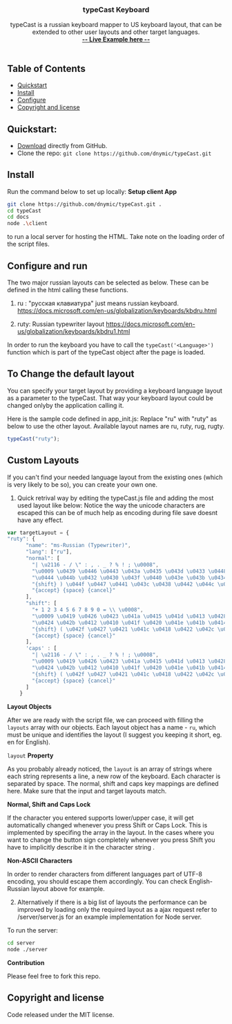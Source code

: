 ﻿<p align="center">
  <a href="https://dnymic.github.io/typeCast/">
  </a>

  <h3 align="center">typeCast Keyboard</h3>

  <p align="center">
    typeCast is a russian keyboard mapper to US keyboard layout, that can be extended to other user layouts and other target languages.
    <br>
    <a href="https://dnymic.github.io/typeCast/#home"><strong>-- Live Example here --</strong></a>
    <br>
    <br>
    
</p>

## Table of Contents
- [Quickstart](#quickstart)
- [Install](#Install)
- [Configure](#Configure)
- [Copyright and license](#copyright-and-license)

## Quickstart:

- [Download](https://github.com/dnymic/typeCast) directly from GitHub.
- Clone the repo: `git clone https://github.com/dnymic/typeCast.git`



## Install

Run the command below to set up locally:
**Setup client App**
```bash
git clone https://github.com/dnymic/typeCast.git .
cd typeCast
cd docs
node .\client
```
to run a local server for hosting the HTML.
Take note on the loading order of the script files.


##  Configure and run
The two major russian layouts can be selected as below.
These can be defined in the html calling these functions.

1) ru : "русская клавиатура" just means russian keyboard.
https://docs.microsoft.com/en-us/globalization/keyboards/kbdru.html

2) ruty: Russian typewriter layout
https://docs.microsoft.com/en-us/globalization/keyboards/kbdru1.html 

In order to run the keyboard you have to call the `typeCast('<Language>')` function which is part of the typeCast object after the page is loaded.

## To Change the default layout
You can specify your target layout by providing a keyboard language layout as a parameter to the typeCast. That way your keyboard layout could be changed onlyby the application calling it.

Here is the sample code defined in app_init.js:
Replace "ru" with "ruty" as below to use the other layout.
Available layout names are ru, ruty, rug, rugty.

```javascript
typeCast("ruty");
```

## Custom Layouts

If you can't find your needed language layout from the existing ones (which is very likely to be so), you can create your own one. 
1) Quick retrival way by editing the typeCast.js file and adding the most used layout like below:
Notice the way the unicode characters are escaped this can be of much help as encoding during file save doesnt have any effect. 

  ```javascript
 var targetLayout = {
  "ruty": {
        "name": "ms-Russian (Typewriter)",
        "lang": ["ru"],
        "normal": [
          "| \u2116 - / \" : , . _ ? % ! ; \u0008",
          "\u0009 \u0439 \u0446 \u0443 \u043a \u0435 \u043d \u0433 \u0448 \u0449 \u0437 \u0445 \u044a )",
          "\u0444 \u044b \u0432 \u0430 \u043f \u0440 \u043e \u043b \u0434 \u0436 \u044d \u000D",
          "{shift} ) \u044f \u0447 \u0441 \u043c \u0438 \u0442 \u044c \u0431 \u044e / {shift}",
          "{accept} {space} {cancel}"
        ],
        "shift": [
          "+ 1 2 3 4 5 6 7 8 9 0 = \\ \u0008",
          "\u0009 \u0419 \u0426 \u0423 \u041a \u0415 \u041d \u0413 \u0428 \u0429 \u0417 \u0425 \u042a (",
          "\u0424 \u042b \u0412 \u0410 \u041f \u0420 \u041e \u041b \u0414 \u0416 \u042d \u000D",
          "{shift} ( \u042f \u0427 \u0421 \u041c \u0418 \u0422 \u042c \u0411 \u042e / {shift}",
          "{accept} {space} {cancel}"
        ],
        'caps' : [
          "| \u2116 - / \" : , . _ ? % ! ; \u0008",
          "\u0009 \u0419 \u0426 \u0423 \u041a \u0415 \u041d \u0413 \u0428 \u0429 \u0417 \u0425 \u042a (",
          "\u0424 \u042b \u0412 \u0410 \u041f \u0420 \u041e \u041b \u0414 \u0416 \u042d \u000D",
          "{shift} ( \u042f \u0427 \u0421 \u041c \u0418 \u0422 \u042c \u0411 \u042e / {shift}",
          "{accept} {space} {cancel}"
        ]
      }
```



**Layout Objects**

After we are ready with the script file, we can proceed with filling the `layouts` array with our objects. Each layout object has a name - `ru`, which must be unique and identifies the layout (I suggest you keeping it short, eg. en for English).

`layout` **Property**

As you probably already noticed, the `layout` is an array of strings where each string represents a line, a new row of the keyboard. Each character is separated by space. The normal, shift and caps key mappings are defined here. Make sure that the input and target layouts match.


**Normal, Shift and Caps Lock**

If the character you entered supports lower/upper case, it will get automatically changed whenever you press Shift or Caps Lock. This is implemented by specifing the array in the layout. In the cases where you want to change the button sign completely whenever you press Shift you have to implicitly describe it in the character string .

**Non-ASCII Characters**

In order to render characters from different languages part of UTF-8 encoding, you should escape them accordingly. You can check English-Russian layout above for example.


2) Alternatively if there is a big list of layouts the performance can be improved by loading only the required layout as a ajax request refer to /server/server.js for an example implementation for Node server.

To run the server:
```bash
cd server
node ./server
```

**Contribution**

Please feel free to fork this repo.


## Copyright and license
Code released under the MIT license.